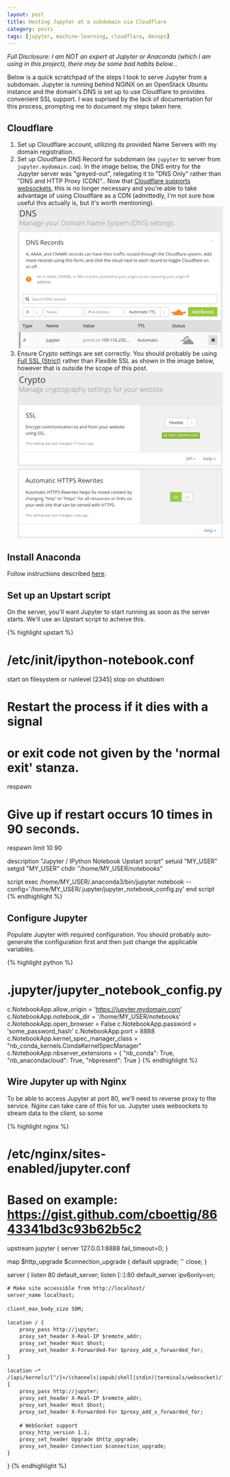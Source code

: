 ```yaml
---
layout: post
title: Hosting Jupyter at a subdomain via Cloudflare
category: posts
tags: [jupyter, machine-learning, cloudflare, devops]
---
```


_Full Disclosure: I am NOT an expert at Jupyter or Anaconda (which I am using in this project), there may be some bad habits below..._

Below is a quick scratchpad of the steps I took to serve Jupyter from a subdomain. Jupyter is running behind NGINX on an OpenStack Ubuntu instance and the domain's DNS is set up to use Cloudflare to provides convenient SSL support. I was suprised by the lack of documentation for this process, prompting me to document my steps taken here.

## Cloudflare

1. Set up Cloudflare account, utilizing its provided Name Servers with my domain registration.
2. Set up Cloudflare DNS Record for subdomain (ex `jupyter` to server from `jupyter.mydomain.com`). In the image below, the DNS entry for the Jupyter server was "greyed-out", relegating it to "DNS Only" rather than "DNS and HTTP Proxy (CDN)".. Now that [Cloudflare supports websockets](https://support.cloudflare.com/hc/en-us/articles/200169466-Can-I-use-CloudFlare-with-WebSockets-), this is no longer necessary and you're able to take advantage of using Cloudflare as a CDN (admittedly, I'm not sure how useful this actually is, but it's worth mentioning).
![Setting up DNS Record](/images/2016-12-28-jupyter/manage_dns.png)
3. Ensure Crypto settings are set correctly. You should probably be using [Full SSL (Strict)](https://blog.cloudflare.com/introducing-strict-ssl-protecting-against-a-man-in-the-middle-attack-on-origin-traffic/) rather than Flexible SSL as shown in the image below, however that is outside the scope of this post.
![SSL Settings](/images/2016-12-28-jupyter/ssl_settings.png)
![Auto-rewrite to HTTPS](/images/2016-12-28-jupyter/https_rewrite.png)

## Install Anaconda

Follow instructions described [here](https://docs.continuum.io/anaconda/install#linux-install).

## Set up an Upstart script

On the server, you'll want Jupyter to start running as soon as the server starts.  We'll use an Upstart script to acheive this.

{% highlight upstart %}
# /etc/init/ipython-notebook.conf
start on filesystem or runlevel [2345]
stop on shutdown

# Restart the process if it dies with a signal
# or exit code not given by the 'normal exit' stanza.
respawn

# Give up if restart occurs 10 times in 90 seconds.
respawn limit 10 90

description "Jupyter / IPython Notebook Upstart script"
setuid "MY_USER"
setgid "MY_USER"
chdir "/home/MY_USER/notebooks"

script
    exec /home/MY_USER/.anaconda3/bin/jupyter notebook --config='/home/MY_USER/.jupyter/jupyter_notebook_config.py'
end script
{% endhighlight %}

## Configure Jupyter

Populate Jupyter with required configuration. You should probably auto-generate the configuration first and then just change the applicable variables.

{% highlight python %}
# .jupyter/jupyter_notebook_config.py
c.NotebookApp.allow_origin = 'https://jupyter.mydomain.com'
c.NotebookApp.notebook_dir = '/home/MY_USER/notebooks'
c.NotebookApp.open_browser = False
c.NotebookApp.password = 'some_password_hash'
c.NotebookApp.port = 8888
c.NotebookApp.kernel_spec_manager_class = "nb_conda_kernels.CondaKernelSpecManager"
c.NotebookApp.nbserver_extensions = {
  "nb_conda": True,
  "nb_anacondacloud": True,
  "nbpresent": True
}
{% endhighlight %}

## Wire Jupyter up with Nginx

To be able to access Jupyter at port 80, we'll need to reverse proxy to the service. Nginx can take care of this for us.  Jupyter uses websockets to stream data to the client, so some

{% highlight nginx %}
# /etc/nginx/sites-enabled/jupyter.conf
# Based on example: https://gist.github.com/cboettig/8643341bd3c93b62b5c2
upstream jupyter {
    server 127.0.0.1:8888 fail_timeout=0;
}

 map $http_upgrade $connection_upgrade {
     default upgrade;
     '' close;
 }

server {
    listen 80 default_server;
    listen [::]:80 default_server ipv6only=on;

    # Make site accessible from http://localhost/
    server_name localhost;

    client_max_body_size 50M;

    location / {
        proxy_pass http://jupyter;
        proxy_set_header X-Real-IP $remote_addr;
        proxy_set_header Host $host;
        proxy_set_header X-Forwarded-For $proxy_add_x_forwarded_for;
    }

    location ~* /(api/kernels/[^/]+/(channels|iopub|shell|stdin)|terminals/websocket)/? {
        proxy_pass http://jupyter;
        proxy_set_header X-Real-IP $remote_addr;
        proxy_set_header Host $host;
        proxy_set_header X-Forwarded-For $proxy_add_x_forwarded_for;

        # WebSocket support
        proxy_http_version 1.1;
        proxy_set_header Upgrade $http_upgrade;
        proxy_set_header Connection $connection_upgrade;
    }
}
{% endhighlight %}

